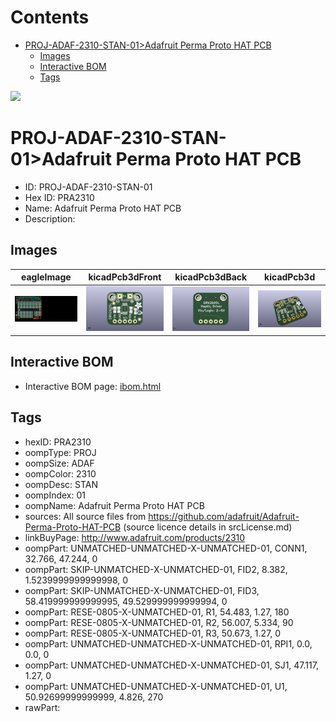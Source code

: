 



Contents
========

* [PROJ-ADAF-2310-STAN-01>Adafruit Perma Proto HAT PCB](#proj-adaf-2310-stan-01adafruit-perma-proto-hat-pcb)
	* [Images](#images)
	* [Interactive BOM](#interactive-bom)
	* [Tags](#tags)
  
![][im]
# PROJ-ADAF-2310-STAN-01>Adafruit Perma Proto HAT PCB

- ID: PROJ-ADAF-2310-STAN-01
- Hex ID: PRA2310
- Name: Adafruit Perma Proto HAT PCB
- Description: 

## Images
  
  

|eagleImage|kicadPcb3dFront|kicadPcb3dBack|kicadPcb3d|
| :---: | :---: | :---: | :---: |
|[![eagleImage](eagleImage_140.png)](eagleImage_600.png)|[![kicadPcb3dFront](kicadPcb3dFront_140.png)](kicadPcb3dFront_600.png)|[![kicadPcb3dBack](kicadPcb3dBack_140.png)](kicadPcb3dBack_600.png)|[![kicadPcb3d](kicadPcb3d_140.png)](kicadPcb3d_600.png)|

## Interactive BOM

- Interactive BOM page: [ibom.html](kicad/bom/ibom.html)

## Tags

- hexID: PRA2310
- oompType: PROJ
- oompSize: ADAF
- oompColor: 2310
- oompDesc: STAN
- oompIndex: 01
- oompName: Adafruit Perma Proto HAT PCB
- sources: All source files from https://github.com/adafruit/Adafruit-Perma-Proto-HAT-PCB (source licence details in srcLicense.md)
- linkBuyPage: http://www.adafruit.com/products/2310
- oompPart: UNMATCHED-UNMATCHED-X-UNMATCHED-01, CONN1, 32.766, 47.244, 0
- oompPart: SKIP-UNMATCHED-X-UNMATCHED-01, FID2, 8.382, 1.5239999999999998, 0
- oompPart: SKIP-UNMATCHED-X-UNMATCHED-01, FID3, 58.419999999999995, 49.529999999999994, 0
- oompPart: RESE-0805-X-UNMATCHED-01, R1, 54.483, 1.27, 180
- oompPart: RESE-0805-X-UNMATCHED-01, R2, 56.007, 5.334, 90
- oompPart: RESE-0805-X-UNMATCHED-01, R3, 50.673, 1.27, 0
- oompPart: UNMATCHED-UNMATCHED-X-UNMATCHED-01, RPI1, 0.0, 0.0, 0
- oompPart: UNMATCHED-UNMATCHED-X-UNMATCHED-01, SJ1, 47.117, 1.27, 0
- oompPart: UNMATCHED-UNMATCHED-X-UNMATCHED-01, U1, 50.92699999999999, 4.826, 270
- rawPart: 



[im]: kicadPcb3d_450.png
